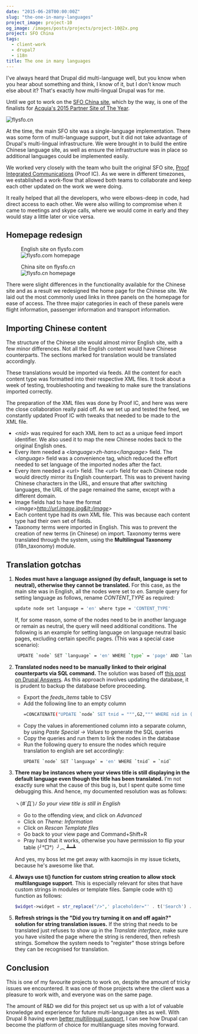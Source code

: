 ```yaml
---
date: "2015-06-28T00:00:00Z"
slug: "the-one-in-many-languages"
project_image: project-10
og_image: /images/posts/projects/project-10@2x.png
project: SFO China
tags:
  - client-work
  - drupal7
  - i18n
title: The one in many languages
---
```


I've always heard that Drupal did multi-language well, but you know when you hear about something and think, I know of it, but I don't know much else about it? That's exactly how multi-lingual Drupal was for me.

Until we got to work on the [SFO China site](http://www.flysfo.cn/), which by the way, is one of the finalists for [Acquia's 2015 Partner Site of The Year](https://www.acquia.com/blog/acquia%27s-2015-partner-site-of-the-year-finalists/26/06/2015/3285191).

![flysfo.cn](/images/posts/sfo/sfo.jpg)

At the time, the main SFO site was a single-language implementation. There was some form of multi-language support, but it did not take advantage of Drupal's multi-lingual infrastructure. We were brought in to build the entire Chinese language site, as well as ensure the infrastructure was in place so additional languages could be implemented easily.

We worked very closely with the team who built the original SFO site, [Proof Integrated Communications](https://web.archive.org/web/20151025175256/http://www.proofic.com/) (Proof IC). As we were in different timezones, we established a work-flow that allowed both teams to collaborate and keep each other updated on the work we were doing.

It really helped that all the developers, who were elbows-deep in code, had direct access to each other. We were also willing to compromise when it came to meetings and skype calls, where we would come in early and they would stay a little later or vice versa.

## Homepage redesign

<div class="figure-wrapper">
    <figure class="multiple">
        <figcaption>English site on flysfo.com</figcaption>
        <img alt="flysfo.com homepage" src="/images/posts/sfo/sfo-hp.jpg">
    </figure>
    <figure class="multiple">
        <figcaption>China site on flysfo.cn</figcaption>
        <img alt="flysfo.cn homepage" src="/images/posts/sfo/sfo-hp2.jpg">
    </figure>
</div>

There were slight differences in the functionality available for the Chinese site and as a result we redesigned the home page for the Chinese site. We laid out the most commonly used links in three panels on the homepage for ease of access. The three major categories in each of these panels were flight information, passenger information and transport information.

## Importing Chinese content

The structure of the Chinese site would almost mirror English site, with a few minor differences. Not all the English content would have Chinese counterparts. The sections marked for translation would be translated accordingly.

These translations would be imported via feeds. All the content for each content type was formatted into their respective XML files. It took about a week of testing, troubleshooting and tweaking to make sure the translations imported correctly.

The preparation of the XML files was done by Proof IC, and here was were the close collaboration really paid off. As we set up and tested the feed, we constantly updated Proof IC with tweaks that needed to be made to the XML file.

- _&lt;nid&gt;_ was required for each XML item to act as a unique feed import identifier. We also used it to map the new Chinese nodes back to the original English ones.
- Every item needed a _&lt;language&gt;zh-hans&lt;/language&gt;_ field. The _&lt;language&gt;_ field was a convenience tag, which reduced the effort needed to set language of the imported nodes after the fact.
- Every item needed a _&lt;url&gt;_ field. The _&lt;url&gt;_ field for each Chinese node would directly mirror its English counterpart. This was to prevent having Chinese characters in the URL, and ensure that after switching languages, the URL of the page remained the same, except with a different domain.
- Image fields had to have the format _&lt;image&gt;http://url.image.jpg&lt;/image&gt;_
- Each content type had its own XML file. This was because each content type had their own set of fields.
- Taxonomy terms were imported in English. This was to prevent the creation of new terms (in Chinese) on import. Taxonomy terms were translated through the system, using the **Multilingual Taxonomy** (i18n_taxonomy) module.

## Translation gotchas

1.  **Nodes must have a language assigned (by default, language is set to neutral), otherwise they cannot be translated.** For this case, as the main site was in English, all the nodes were set to _en_. Sample query for setting language as follows, rename _CONTENT_TYPE_ as required:

    ```bash
    update node set language = 'en' where type = 'CONTENT_TYPE'
    ```

    <p class="no-margin">If, for some reason, some of the nodes need to be in another language or remain as neutral, the query will need additional conditions. The following is an example for setting language on language neutral basic pages, excluding certain specific pages. (This was a special case scenario):</p>

    ```bash
     UPDATE `node` SET `language` = 'en' WHERE `type` = 'page' AND `language` = 'und' AND `nid` NOT IN ('3593', '3600', '3602')
    ```

2.  **Translated nodes need to be manually linked to their original counterparts via SQL command.** The solution was based off [this post on Drupal Answers](http://drupal.stackexchange.com/questions/69763/using-feeds-to-import-multiple-languages). As this approach involves updating the database, it is prudent to backup the database before proceeding.
    <ul>
    <li class="no-margin">Export the <em>feeds_items</em> table to CSV</li>
    <li class="no-margin">Add the following line to an empty column

    ```bash
    =CONCATENATE("UPDATE `node` SET tnid = """,G2,""" WHERE nid in (""",G2,""",""",B2,""");")
    ```

    </li>
    <li class="no-margin">Copy the values in aforementioned column into a separate column, by using <em>Paste Special -> Values</em> to generate the SQL queries</li>
    <li class="no-margin">Copy the queries and run them to link the nodes in the database</li>
    <li class="no-margin">Run the following query to ensure the nodes which require translation to english are set accordingly:

    ```bash
    UPDATE `node` SET `language` = 'en' WHERE `tnid` = `nid`
    ```

    </li>
    </ul>

3.  <strong>There may be instances where your views title is still displaying in the default language even though the title has been translated.</strong> I'm not exactly sure what the cause of this bug is, but I spent quite some time debugging this. And hence, my documented resolution was as follows:

    <p class="no-margin"><span class="kaomoji">ヽ(#`Д´)ﾉ</span><em> So your view title is still in English</em></p>
    <ul>
        <li class="no-margin">Go to the offending view, and click on <em>Advanced</em></li>
        <li class="no-margin">Click on <em>Theme: Information</em></li>
        <li class="no-margin">Click on <em>Rescan Template files</em></li>
        <li class="no-margin">Go back to your view page and Command+Shift+R</li>
        <li class="no-margin">Pray hard that it works, otherwise you have permission to flip your table <span class="kaomoji">(╯°□°）╯︵ ┻━┻</span></li>
    </ul>
    <p class="no-margin">And yes, my boss let me get away with kaomojis in my issue tickets, because he's awesome like that.</p>

4.  **Always use t() function for custom string creation to allow stock multilanguage support**. This is especially relevant for sites that have custom strings in modules or template files. Sample code with t() function as follows:

    ```php
    $widget->widget = str_replace("/>",' placeholder="' . t('Search') . '" />',$widget->widget);
    ```

5.  **Refresh strings is the "Did you try turning it on and off again?" solution for string translation issues.** If the string that needs to be translated just refuses to show up in the _Translate interface_, make sure you have visited the page where the string is rendered, then refresh strings. Somehow the system needs to "register" those strings before they can be recognised for translation.

## Conclusion

This is one of my favourite projects to work on, despite the amount of tricky issues we encountered. It was one of those projects where the client was a pleasure to work with, and everyone was on the same page.

The amount of R&D we did for this project set us up with a lot of valuable knowledge and experience for future multi-language sites as well. With Drupal 8 having even [better multilingual support](http://www.drupal8multilingual.org/), I can see how Drupal can become the platform of choice for multilanguage sites moving forward.
